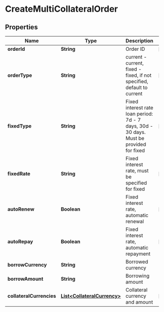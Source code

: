 

# CreateMultiCollateralOrder

## Properties

Name | Type | Description | Notes
------------ | ------------- | ------------- | -------------
**orderId** | **String** | Order ID |  [optional]
**orderType** | **String** | current - current, fixed - fixed, if not specified, default to current |  [optional]
**fixedType** | **String** | Fixed interest rate loan period: 7d - 7 days, 30d - 30 days. Must be provided for fixed |  [optional]
**fixedRate** | **String** | Fixed interest rate, must be specified for fixed |  [optional]
**autoRenew** | **Boolean** | Fixed interest rate, automatic renewal |  [optional]
**autoRepay** | **Boolean** | Fixed interest rate, automatic repayment |  [optional]
**borrowCurrency** | **String** | Borrowed currency | 
**borrowAmount** | **String** | Borrowing amount | 
**collateralCurrencies** | [**List&lt;CollateralCurrency&gt;**](CollateralCurrency.md) | Collateral currency and amount |  [optional]



